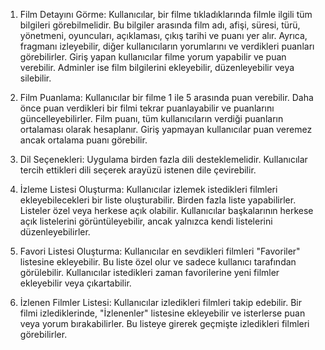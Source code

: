 1. Film Detayını Görme: Kullanıcılar, bir filme tıkladıklarında filmle ilgili tüm bilgileri görebilmelidir. Bu bilgiler arasında film adı, afişi, süresi, türü, yönetmeni, oyuncuları, açıklaması, çıkış tarihi ve puanı yer alır. Ayrıca, fragmanı izleyebilir, diğer kullanıcıların yorumlarını ve verdikleri puanları görebilirler. Giriş yapan kullanıcılar filme yorum yapabilir ve puan verebilir. Adminler ise film bilgilerini ekleyebilir, düzenleyebilir veya silebilir.

2. Film Puanlama: Kullanıcılar bir filme 1 ile 5 arasında puan verebilir. Daha önce puan verdikleri bir filmi tekrar puanlayabilir ve puanlarını güncelleyebilirler. Film puanı, tüm kullanıcıların verdiği puanların ortalaması olarak hesaplanır. Giriş yapmayan kullanıcılar puan veremez ancak ortalama puanı görebilir.

3. Dil Seçenekleri: Uygulama birden fazla dili desteklemelidir. Kullanıcılar tercih ettikleri dili seçerek arayüzü istenen dile çevirebilir.

4. İzleme Listesi Oluşturma: Kullanıcılar izlemek istedikleri filmleri ekleyebilecekleri bir liste oluşturabilir. Birden fazla liste yapabilirler. Listeler özel veya herkese açık olabilir. Kullanıcılar başkalarının herkese açık listelerini görüntüleyebilir, ancak yalnızca kendi listelerini düzenleyebilirler.

5. Favori Listesi Oluşturma: Kullanıcılar en sevdikleri filmleri "Favoriler" listesine ekleyebilir. Bu liste özel olur ve sadece kullanıcı tarafından görülebilir. Kullanıcılar istedikleri zaman favorilerine yeni filmler ekleyebilir veya çıkartabilir.

6. İzlenen Filmler Listesi: Kullanıcılar izledikleri filmleri takip edebilir. Bir filmi izlediklerinde, "İzlenenler" listesine ekleyebilir ve isterlerse puan veya yorum bırakabilirler. Bu listeye girerek geçmişte izledikleri filmleri görebilirler.
